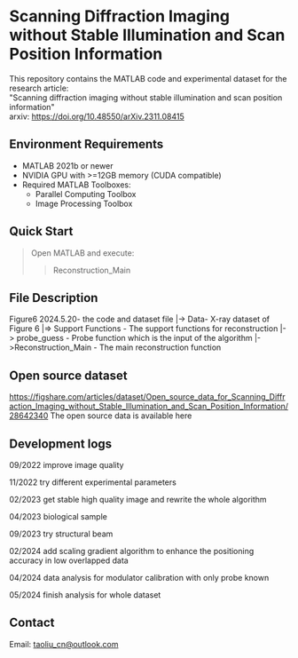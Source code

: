 
Scanning Diffraction Imaging without Stable Illumination and Scan Position Information  
====================================================================================
This repository contains the MATLAB code and experimental dataset for the research article:  
"Scanning diffraction imaging without stable illumination and scan position information"  
arxiv: https://doi.org/10.48550/arXiv.2311.08415

Environment Requirements 
---------------------------  
- MATLAB 2021b or newer  
- NVIDIA GPU with >=12GB memory (CUDA compatible)  
- Required MATLAB Toolboxes:  
  * Parallel Computing Toolbox  
  * Image Processing Toolbox 

Quick Start
---------------------------  
> Open MATLAB and execute:  
>> Reconstruction_Main  

File Description
---------------------------  
Figure6 2024.5.20- the code and dataset file
|-> Data- X-ray dataset of Figure 6
|=> Support Functions - The support functions for reconstruction
|-> probe_guess - Probe function which is the input of  the algorithm
|->Reconstruction_Main - The main reconstruction function

Open source dataset
--------------------------- 
https://figshare.com/articles/dataset/Open_source_data_for_Scanning_Diffraction_Imaging_without_Stable_Illumination_and_Scan_Position_Information/28642340
The open source data is available here

Development logs
---------------------------  
09/2022 improve image quality

11/2022 try different experimental parameters

02/2023 get stable high quality image and rewrite the whole algorithm

04/2023 biological sample

09/2023 try structural beam

02/2024 add scaling gradient algorithm to enhance the positioning accuracy in low overlapped data

04/2024 data analysis for modulator calibration with only probe known

05/2024 finish analysis for whole dataset


Contact
---------------------------  
Email: taoliu_cn@outlook.com
